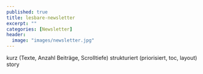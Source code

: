 ```yaml
---
published: true
title: lesbare-newsletter
excerpt: ""
categories: [Newsletter]
header:
  image: "images/newsletter.jpg"
---
```


kurz (Texte, Anzahl Beiträge, Scrolltiefe)
strukturiert (priorisiert, toc, layout)
story

